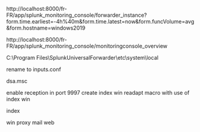 http://localhost:8000/fr-FR/app/splunk_monitoring_console/forwarder_instance?form.time.earliest=-4h%40m&form.time.latest=now&form.funcVolume=avg&form.hostname=windows2019

http://localhost:8000/fr-FR/app/splunk_monitoring_console/monitoringconsole_overview



C:\Program Files\SplunkUniversalForwarder\etc\system\local


rename to inputs.conf


dsa.msc



enable reception in port 9997
create index win
readapt macro with use of index win



index

win
proxy
mail
web

